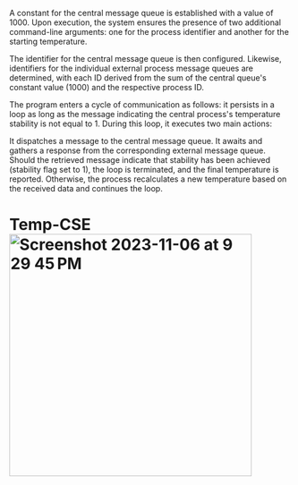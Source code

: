 
A constant for the central message queue is established with a value of 1000. Upon execution, the system ensures the presence of two additional command-line arguments: one for the process identifier and another for the starting temperature.

The identifier for the central message queue is then configured. Likewise, identifiers for the individual external process message queues are determined, with each ID derived from the sum of the central queue's constant value (1000) and the respective process ID.

The program enters a cycle of communication as follows: it persists in a loop as long as the message indicating the central process's temperature stability is not equal to 1. During this loop, it executes two main actions:

It dispatches a message to the central message queue.
It awaits and gathers a response from the corresponding external message queue.
Should the retrieved message indicate that stability has been achieved (stability flag set to 1), the loop is terminated, and the final temperature is reported. Otherwise, the process recalculates a new temperature based on the received data and continues the loop.


# Temp-CSE<img width="433" alt="Screenshot 2023-11-06 at 9 29 45 PM" src="https://github.com/spmjr/Temp-CSE/assets/97638846/8dc25be5-d3d5-426b-96d7-d2fc1da5b5dc">
